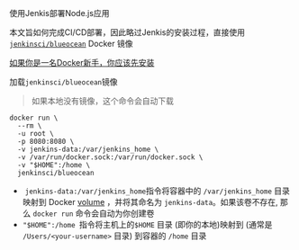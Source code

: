 使用Jenkis部署Node.js应用

本文旨如何完成CI/CD部署，因此略过Jenkis的安装过程，直接使用[`jenkinsci/blueocean`](https://hub.docker.com/r/jenkinsci/blueocean/) Docker 镜像

[如果你是一名Docker新手，你应该先安装](https://github.com/chris-envas/Study-notes/blob/master/docker%E5%B0%8F%E7%99%BD%E5%85%A5%E9%96%80.md)

加载`jenkinsci/blueocean`镜像

> 如果本地没有镜像，这个命令会自动下载

```shell
docker run \
  --rm \
  -u root \
  -p 8080:8080 \
  -v jenkins-data:/var/jenkins_home \
  -v /var/run/docker.sock:/var/run/docker.sock \
  -v "$HOME":/home \
  jenkinsci/blueocean	
```

- ​	`jenkins-data:/var/jenkins_home`指令将容器中的 `/var/jenkins_home` 目录映射到 Docker [volume](https://docs.docker.com/engine/admin/volumes/volumes/) ，并将其命名为 `jenkins-data`。如果该卷不存在, 那么 `docker run` 命令会自动为你创建卷
-  `"$HOME":/home `指令将主机上的`$HOME` 目录 (即你的本地)映射到 (通常是 `/Users/<your-username>` 目录) 到容器的 `/home` 目录